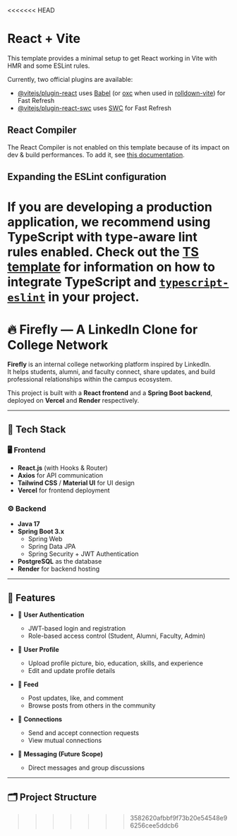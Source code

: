 <<<<<<< HEAD
# React + Vite

This template provides a minimal setup to get React working in Vite with HMR and some ESLint rules.

Currently, two official plugins are available:

- [@vitejs/plugin-react](https://github.com/vitejs/vite-plugin-react/blob/main/packages/plugin-react) uses [Babel](https://babeljs.io/) (or [oxc](https://oxc.rs) when used in [rolldown-vite](https://vite.dev/guide/rolldown)) for Fast Refresh
- [@vitejs/plugin-react-swc](https://github.com/vitejs/vite-plugin-react/blob/main/packages/plugin-react-swc) uses [SWC](https://swc.rs/) for Fast Refresh

## React Compiler

The React Compiler is not enabled on this template because of its impact on dev & build performances. To add it, see [this documentation](https://react.dev/learn/react-compiler/installation).

## Expanding the ESLint configuration

If you are developing a production application, we recommend using TypeScript with type-aware lint rules enabled. Check out the [TS template](https://github.com/vitejs/vite/tree/main/packages/create-vite/template-react-ts) for information on how to integrate TypeScript and [`typescript-eslint`](https://typescript-eslint.io) in your project.
=======
# 🔥 Firefly — A LinkedIn Clone for College Network

**Firefly** is an internal college networking platform inspired by LinkedIn.  
It helps students, alumni, and faculty connect, share updates, and build professional relationships within the campus ecosystem.

This project is built with a **React frontend** and a **Spring Boot backend**, deployed on **Vercel** and **Render** respectively.

---

## 🚀 Tech Stack

### 🖥️ Frontend
- **React.js** (with Hooks & Router)
- **Axios** for API communication
- **Tailwind CSS** / **Material UI** for UI design
- **Vercel** for frontend deployment

### ⚙️ Backend
- **Java 17**
- **Spring Boot 3.x**
  - Spring Web
  - Spring Data JPA
  - Spring Security + JWT Authentication
- **PostgreSQL** as the database
- **Render** for backend hosting

---

## 🧩 Features

- 🔐 **User Authentication**
  - JWT-based login and registration
  - Role-based access control (Student, Alumni, Faculty, Admin)

- 👤 **User Profile**
  - Upload profile picture, bio, education, skills, and experience
  - Edit and update profile details

- 🧠 **Feed**
  - Post updates, like, and comment
  - Browse posts from others in the community

- 🤝 **Connections**
  - Send and accept connection requests
  - View mutual connections

- 💬 **Messaging (Future Scope)**
  - Direct messages and group discussions

---

## 🗂️ Project Structure

>>>>>>> 3582620afbbf9f73b20e54548e96256cee5ddcb6
